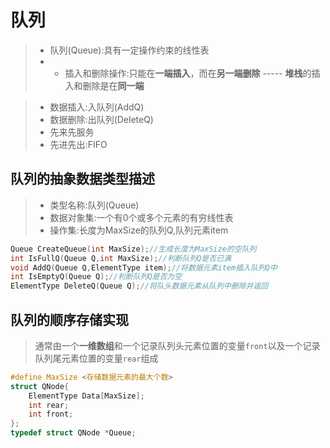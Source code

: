 # 队列

> * 队列(Queue):具有一定操作约束的线性表
> * * 插入和删除操作:只能在**一端插入**，而在**另一端删除** ----- **堆栈**的插入和删除是在**同一端**

> * 数据插入:入队列(AddQ)
> * 数据删除:出队列(DeleteQ)<br>
> * 先来先服务<br>
> * 先进先出:FIFO
> 
## 队列的抽象数据类型描述

> * 类型名称:队列(Queue)
> * 数据对象集:一个有0个或多个元素的有穷线性表
> * 操作集:长度为MaxSize的队列Q,队列元素item

```C++
Queue CreateQueue(int MaxSize);//生成长度为MaxSize的空队列
int IsFullQ(Queue Q,int MaxSize);//判断队列Q是否已满
void AddQ(Queue Q,ElementType item);//将数据元素item插入队列Q中
int IsEmptyQ(Queue Q);//判断队列Q是否为空
ElementType DeleteQ(Queue Q);//将队头数据元素从队列中删除并返回
```

## 队列的顺序存储实现

> 通常由一个**一维数组**和一个记录队列头元素位置的变量`front`以及一个记录队列尾元素位置的变量`rear`组成

```C++
#define MaxSize <存储数据元素的最大个数>
struct QNode{
    ElementType Data[MaxSize];
    int rear;
    int front;
};
typedef struct QNode *Queue;
```

